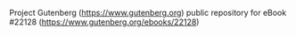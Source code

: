 Project Gutenberg (https://www.gutenberg.org) public repository for eBook #22128 (https://www.gutenberg.org/ebooks/22128)
